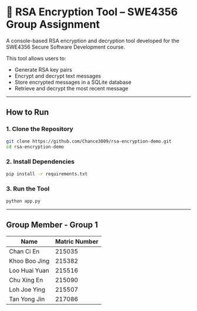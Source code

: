 # 🔐 RSA Encryption Tool – SWE4356 Group Assignment

A console-based RSA encryption and decryption tool developed for the SWE4356 Secure Software Development course.

This tool allows users to:
- Generate RSA key pairs
- Encrypt and decrypt text messages
- Store encrypted messages in a SQLite database
- Retrieve and decrypt the most recent message

---

## How to Run

### 1. Clone the Repository
```bash
git clone https://github.com/Chance3009/rsa-encryption-demo.git
cd rsa-encryption-demo
```

### 2. Install Dependencies
```bash
pip install -r requirements.txt
```

### 3. Run the Tool
```bash
python app.py
```

---

## Group Member - Group 1

| Name             | Matric Number |
|------------------|---------------|
| Chan Ci En       | 215035        |
| Khoo Boo Jing    | 215382        |
| Loo Huai Yuan    | 215516        |
| Chu Xing En      | 215090        |
| Loh Joe Ying     | 215507        |
| Tan Yong Jin     | 217086        |
